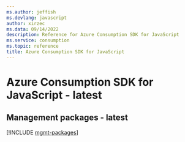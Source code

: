 ```yaml
---
ms.author: jeffish
ms.devlang: javascript
author: xirzec
ms.data: 09/14/2022
description: Reference for Azure Consumption SDK for JavaScript
ms.service: consumption
ms.topic: reference
title: Azure Consumption SDK for JavaScript
---
```

# Azure Consumption SDK for JavaScript - latest

## Management packages - latest
[!INCLUDE [mgmt-packages](consumption-mgmt-index.md)]